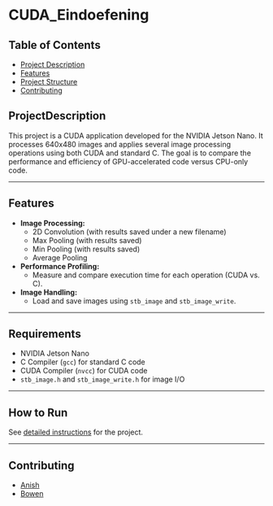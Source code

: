 # CUDA_Eindoefening

## Table of Contents
- [Project Description](#projectdescription)
- [Features](#features)
- [Project Structure](#requirements)
- [Contributing](#contributing)


## ProjectDescription

This project is a CUDA application developed for the NVIDIA Jetson Nano. It processes 640x480 images and applies several image processing operations using both CUDA and standard C. The goal is to compare the performance and efficiency of GPU-accelerated code versus CPU-only code.

---

## Features

- **Image Processing:**
  - 2D Convolution (with results saved under a new filename)
  - Max Pooling (with results saved)
  - Min Pooling (with results saved)
  - Average Pooling
- **Performance Profiling:**
  - Measure and compare execution time for each operation (CUDA vs. C).
- **Image Handling:**
  - Load and save images using `stb_image` and `stb_image_write`.

---
## Requirements

- NVIDIA Jetson Nano
- C Compiler (`gcc`) for standard C code
- CUDA Compiler (`nvcc`) for CUDA code
- `stb_image.h` and `stb_image_write.h` for image I/O

---
## How to Run

See [detailed instructions](INSTRUCTIONS.md) for the project.

---

## Contributing
- [Anish](https://github.com/Anish-Pun)
- [Bowen](https://github.com/BowenS123)